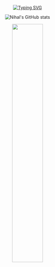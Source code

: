 <center>
  
[![Typing SVG](https://readme-typing-svg.demolab.com?font=Chakra+Petch&weight=700&size=35&duration=3000&pause=1&color=01E095&center=true&vCenter=true&random=false&width=435&lines=I+am+Nihal;I+am+Cntrlx)]()

![Nihal's GitHub stats](https://github-readme-stats.vercel.app/api?username=cntrlx&theme=tokyonight&show_icons=true)



<img align="center" width="44.57%" src="https://github-readme-stats.vercel.app/api/top-langs/?username=cntrlx&layout=donut&theme=dracula&hide=makefile,cmake" />
</center>
